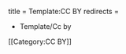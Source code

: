 title = Template:CC BY
redirects =
-  Template/Cc by
>>>>

<includeonly>[[Category:CC BY]]</includeonly>